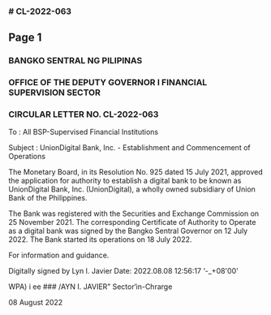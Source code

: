 ### # CL-2022-063

## Page 1

### BANGKO SENTRAL NG PILIPINAS

### OFFICE OF THE DEPUTY GOVERNOR I FINANCIAL SUPERVISION SECTOR

### CIRCULAR LETTER NO. CL-2022-063

To : All BSP-Supervised Financial Institutions

Subject : UnionDigital Bank, Inc. - Establishment and Commencement of Operations

The Monetary Board, in its Resolution No. 925 dated 15 July 2021, approved the application for authority to establish a digital bank to be known as UnionDigital Bank, Inc. (UnionDigital), a wholly owned subsidiary of Union Bank of the Philippines.

The Bank was registered with the Securities and Exchange Commission on 25 November 2021. The corresponding Certificate of Authority to Operate as a digital bank was signed by the Bangko Sentral Governor on 12 July 2022. The Bank started its operations on 18 July 2022.

For information and guidance.

Digitally signed by Lyn I. Javier Date: 2022.08.08 12:56:17 ‘-_+08'00'

WPA) i ee ### /AYN I. JAVIER” Sector‘in-Chrarge

08 August 2022 